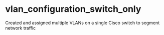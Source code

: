 # vlan_configuration_switch_only
Created and assigned multiple VLANs on a single Cisco switch to segment network traffic
